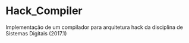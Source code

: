 # Hack_Compiler
Implementação de um compilador para arquitetura hack da disciplina de Sistemas Digitais (2017.1)
